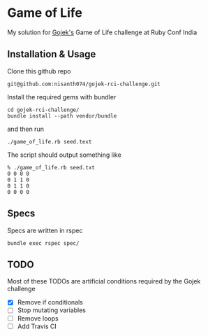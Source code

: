# Game of Life

My solution for [Gojek's](http://gojekengineering.com/) Game of Life challenge at Ruby Conf India

## Installation & Usage

Clone this github repo

```
git@github.com:nisanth074/gojek-rci-challenge.git
```

Install the required gems with bundler

```
cd gojek-rci-challenge/
bundle install --path vendor/bundle
```

and then run

```
./game_of_life.rb seed.text
```

The script should output something like

```
% ./game_of_life.rb seed.txt
0 0 0 0
0 1 1 0
0 1 1 0
0 0 0 0
```

## Specs

Specs are written in rspec

```
bundle exec rspec spec/
```

## TODO

Most of these TODOs are artificial conditions required by the Gojek challenge

- [x] Remove if conditionals
- [ ] Stop mutating variables
- [ ] Remove loops
- [ ] Add Travis CI

